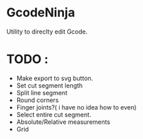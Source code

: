 # GcodeNinja

Utility to direclty edit Gcode.




# TODO : 
+ Make export to svg button.
+ Set cut segment length
+ Split line segment
+ Round corners
+ Finger joints?( i have no idea how to even)
+ Select entire cut segment.
+ Absolute/Relative measurements
+ Grid


